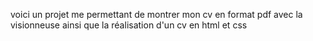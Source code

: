 voici un projet me permettant de montrer mon cv en format pdf avec la visionneuse ainsi que la réalisation d'un cv en html et css
